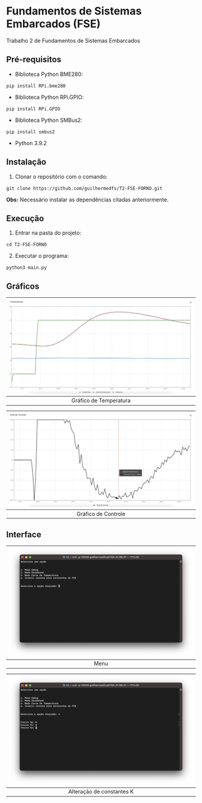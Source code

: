 # Fundamentos de Sistemas Embarcados (FSE)
Trabalho 2 de Fundamentos de Sistemas Embarcados
## Pré-requisitos
- Biblioteca Python BME280: 
```
pip install RPi.bme280
```
- Biblioteca Python RPi.GPIO: 
```
pip install RPi.GPIO
```
- Biblioteca Python SMBus2: 
```
pip install smbus2
```
- Python 3.9.2

## Instalação
1. Clonar o repositório com o comando: 
```
git clone https://github.com/guilhermedfs/T2-FSE-FORNO.git
```

**Obs:** Necessário instalar as dependências citadas anteriormente.

## Execução

1. Entrar na pasta do projeto: 
```
cd T2-FSE-FORNO
```
2. Executar o programa:
```
python3 main.py
```

## Gráficos

| ![Gráfico de Temperatura](./res/grafico_temperatura.png) | 
|:--:| 
| Gráfico de Temperatura |

| ![Gráfico de Controle](./res/grafico_controle.png) | 
|:--:| 
| Gráfico de Controle |

## Interface

| ![Menu](./res/menu.png) | 
|:--:| 
| Menu |

| ![Menu](./res/constantes_k.png) | 
|:--:| 
| Alteração de constantes K |